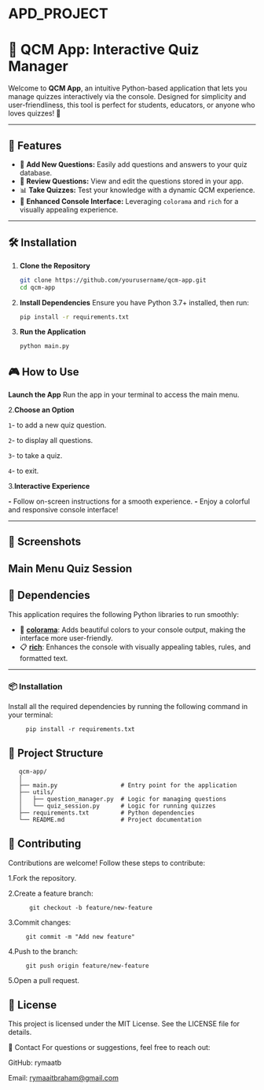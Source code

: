 # APD_PROJECT
# 📝 QCM App: Interactive Quiz Manager

Welcome to **QCM App**, an intuitive Python-based application that lets you manage quizzes interactively via the console. Designed for simplicity and user-friendliness, this tool is perfect for students, educators, or anyone who loves quizzes! 🎉

---

## 🌟 Features

- 🚀 **Add New Questions:** Easily add questions and answers to your quiz database.
- 📜 **Review Questions:** View and edit the questions stored in your app.
- 📊 **Take Quizzes:** Test your knowledge with a dynamic QCM experience.
- 🎨 **Enhanced Console Interface:** Leveraging `colorama` and `rich` for a visually appealing experience.

---

## 🛠️ Installation

1. **Clone the Repository**  
   ```bash
   git clone https://github.com/yourusername/qcm-app.git
   cd qcm-app
2. **Install Dependencies**
Ensure you have Python 3.7+ installed, then run:
   ```bash
   pip install -r requirements.txt
3. **Run the Application**
   ```bash
   python main.py
## 🎮 How to Use

**Launch the App**
   Run the app in your terminal to access the main menu.

2.**Choose an Option**

`1`- to add a new quiz question.

`2`- to display all questions.

`3`- to take a quiz.

`4`- to exit.

3.**Interactive Experience**

  **-** Follow on-screen instructions for a smooth experience.
  **-** Enjoy a colorful and responsive console interface!

---
## 📸 Screenshots
  Main Menu
  Quiz Session
---
## 🛑 Dependencies

This application requires the following Python libraries to run smoothly:

- 🎨 **[colorama](https://pypi.org/project/colorama/)**: Adds beautiful colors to your console output, making the interface more user-friendly.
- 📋 **[rich](https://pypi.org/project/rich/)**: Enhances the console with visually appealing tables, rules, and formatted text.

---
### 📦 Installation

Install all the required dependencies by running the following command in your terminal:

      
         pip install -r requirements.txt

## 📂 Project Structure
    
       qcm-app/
       │
       ├── main.py                  # Entry point for the application
       ├── utils/
       │   ├── question_manager.py  # Logic for managing questions
       │   └── quiz_session.py      # Logic for running quizzes
       ├── requirements.txt         # Python dependencies
       └── README.md                # Project documentation
## 🤝 Contributing
Contributions are welcome! Follow these steps to contribute:

1.Fork the repository.

2.Create a feature branch:
      
          git checkout -b feature/new-feature
3.Commit changes:
    
         git commit -m "Add new feature"
4.Push to the branch:
      
         git push origin feature/new-feature
5.Open a pull request.
## 📜 License
This project is licensed under the MIT License. See the LICENSE file for details.

📧 Contact
For questions or suggestions, feel free to reach out:

GitHub: rymaatb

Email: rymaaitbraham@gmail.com

